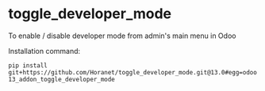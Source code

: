 # toggle_developer_mode
To enable / disable developer mode from admin's main menu in Odoo

Installation command:

`pip install git+https://github.com/Horanet/toggle_developer_mode.git@13.0#egg=odoo13_addon_toggle_developer_mode`
